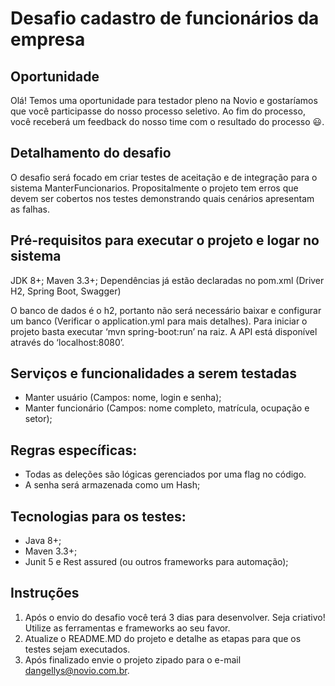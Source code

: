 # Desafio cadastro de funcionários da empresa

## Oportunidade

Olá! Temos uma oportunidade para testador pleno na Novio e gostaríamos que você participasse do nosso processo seletivo. Ao fim do processo, você receberá um feedback do nosso time com o resultado do processo 😃.

## Detalhamento do desafio

O desafio será focado em criar testes de aceitação e de integração para o sistema ManterFuncionarios. Propositalmente o projeto tem erros que devem ser cobertos nos testes demonstrando quais cenários apresentam as falhas.

## Pré-requisitos para executar o projeto e logar no sistema

JDK 8+;
Maven 3.3+;
Dependências já estão declaradas no pom.xml (Driver H2, Spring Boot, Swagger)

O banco de dados é o h2, portanto não será necessário baixar e configurar um banco (Verificar o application.yml para mais detalhes).
Para iniciar o projeto basta executar ‘mvn spring-boot:run’ na raiz. A API está disponível através do ‘localhost:8080’.

## Serviços e funcionalidades a serem testadas

 - Manter usuário (Campos: nome, login e senha);
 - Manter funcionário (Campos: nome completo, matrícula, ocupação e setor);

## Regras específicas:

 - Todas as deleções são lógicas gerenciados por uma flag no código.
 - A senha será armazenada como um Hash;

## Tecnologias para os testes:

 - Java 8+;
 - Maven 3.3+;
 - Junit 5 e Rest assured (ou outros frameworks para automação);

## Instruções

1. Após o envio do desafio você terá 3 dias para desenvolver. Seja criativo! Utilize as ferramentas e frameworks ao seu favor.
2. Atualize o README.MD do projeto e detalhe as etapas para que os testes sejam executados.
3. Após finalizado envie o projeto zipado para o e-mail dangellys@novio.com.br.
